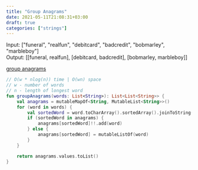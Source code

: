 ```yaml
---
title: "Group Anagrams"
date: 2021-05-11T21:08:31+03:00
draft: true
categories: ["strings"]
---
```


Input: ["funeral", "realfun", "debitcard", "badcredit", "bobmarley", "marbleboy"] \
Output: [[funeral, realfun], [debitcard, badcredit], [bobmarley, marbleboy]]

[group anagrams](https://github.com/solairerove/algs4-leprosorium/blob/master/src/main/kotlin/com/github/solairerove/algs4/leprosorium/strings/GroupAnagrams.kt)

```kotlin
// O(w * nlog(n)) time | O(wn) space
// w - number of words
// n - length of longest word
fun groupAnagrams(words: List<String>): List<List<String>> {
    val anagrams = mutableMapOf<String, MutableList<String>>()
    for (word in words) {
        val sortedWord = word.toCharArray().sortedArray().joinToString("")
        if (sortedWord in anagrams) {
            anagrams[sortedWord]!!.add(word)
        } else {
            anagrams[sortedWord] = mutableListOf(word)
        }
    }

    return anagrams.values.toList()
}
```
